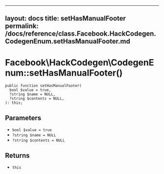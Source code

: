 
***

layout: docs
title: setHasManualFooter
permalink: /docs/reference/class.Facebook.HackCodegen.CodegenEnum.setHasManualFooter.md
---







# Facebook\\HackCodegen\\CodegenEnum::setHasManualFooter()




``` Hack
public function setHasManualFooter(
  bool $value = true,
  ?string $name = NULL,
  ?string $contents = NULL,
): this;
```




## Parameters




+ ` bool $value = true `
+ ` ?string $name = NULL `
+ ` ?string $contents = NULL `




## Returns




* ` this `